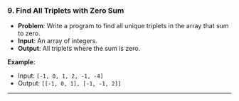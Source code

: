 

### 9. **Find All Triplets with Zero Sum**
- **Problem**: Write a program to find all unique triplets in the array that sum to zero.
- **Input**: An array of integers.
- **Output**: All triplets where the sum is zero.

**Example**:
- Input: `[-1, 0, 1, 2, -1, -4]`
- Output: `[[-1, 0, 1], [-1, -1, 2]]`

---